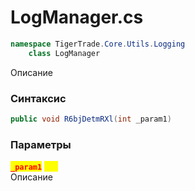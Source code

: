 
# LogManager.cs
```csharp
namespace TigerTrade.Core.Utils.Logging  
    class LogManager
```

Описание

### Синтаксис
```csharp
public void R6bjDetmRXl(int _param1)
```

### Параметры
<mark style="color:red;">**`_param1`**</mark> <mark style="color:yellow;">`int`</mark>  
 Описание  
  

                    
                    
